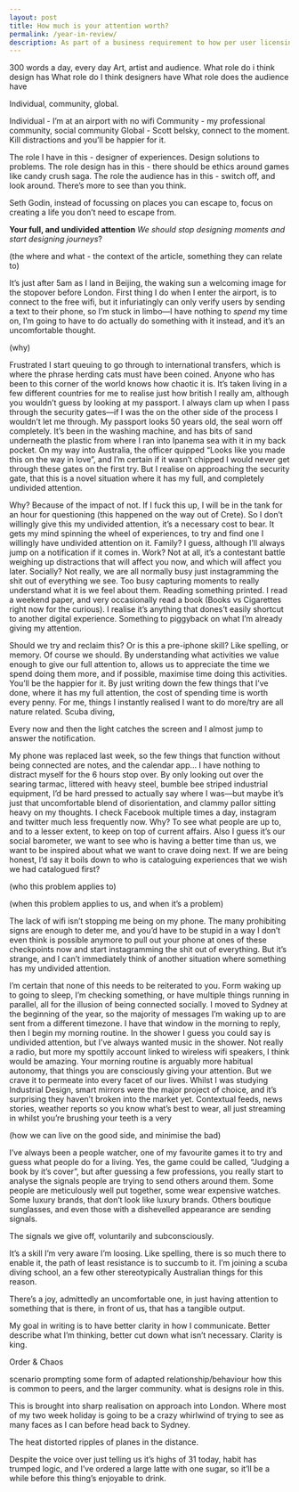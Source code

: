 ```yaml
---
layout: post
title: How much is your attention worth?
permalink: /year-in-review/
description: As part of a business requirement to how per user licensing was handled, I lead the redesign of Smart Sparrow’s core product flows to make cohort management, and understanding how it affected their license, a streamlined process.
---
```


300 words a day, every day
Art, artist and audience.
What role do i think design has
What role do I think designers have
What role does the audience have

Individual, community, global.

Individual - I’m at an airport with no wifi
Community - my professional community, social community
Global - Scott belsky, connect to the moment. Kill distractions and you’ll be happier for it.

The role I have in this - designer of experiences. Design solutions to problems.
The role design has in this - there should be ethics around games like candy crush saga.
The role the audience has in this - switch off, and look around. There’s more to see than you think.

Seth Godin, instead of focussing on places you can escape to, focus on creating a life you don’t need to escape from.

**Your full, and undivided attention**
*We should stop designing moments and start designing journeys*?

(the where and what - the context of the article, something they can relate to)

It’s just after 5am as I land in Beijing, the waking sun a welcoming image for the stopover before London. First thing I do when I enter the airport, is to connect to the free wifi, but it infuriatingly can only verify users by sending a text to their phone, so I’m stuck in limbo—I have nothing to *spend* my time on, I’m going to have to do actually do something with it instead, and it’s an uncomfortable thought.

(why)

Frustrated I start queuing to go through to international transfers, which is where the phrase herding cats must have been coined. Anyone who has been to this corner of the world knows how chaotic it is. It’s taken living in a few different countries for me to realise just how british I really am, although you wouldn’t guess by looking at my passport. I always clam up when I pass through the security gates—if I was the on the other side of the process I wouldn’t let me through. My passport looks 50 years old, the seal worn off completely. It’s been in the washing machine, and has bits of sand underneath the plastic from where I ran into Ipanema sea with it in my back pocket. On my way into Australia, the officer quipped “Looks like you made this on the way in love”, and I’m certain if it wasn’t chipped I would never get through these gates on the first try. But I realise on approaching the security gate, that this is a novel situation where it has my full, and completely undivided attention.

Why? Because of the impact of not. If I fuck this up, I will be in the tank for an hour for questioning (this happened on the way out of Crete). So I don’t willingly give this my undivided attention, it’s a necessary cost to bear. It gets my mind spinning the wheel of experiences, to try and find one I willingly have undivided attention on it. Family? I guess, although I’ll always jump on a notification if it comes in. Work? Not at all, it’s a contestant battle weighing up distractions that will affect you now, and which will affect you later. Socially? Not really, we are all normally busy just instagramming the shit out of everything we see. Too busy capturing moments to really understand what it is we feel about them. Reading something printed. I read a weekend paper, and very occasionally read a book (Books vs Cigarettes right now for the curious). I realise it’s anything that dones’t easily shortcut to another digital experience. Something to piggyback on what I’m already giving my attention.

Should we try and reclaim this? Or is this a pre-iphone skill? Like spelling, or memory. Of course we should. By understanding what activities we value enough to give our full attention to, allows us to appreciate the time we spend doing them more, and if possible, maximise time doing this activities. You’ll be the happier for it. By just writing down the few things that I’ve done, where it has my full attention, the cost of spending time is worth every penny. For me, things I instantly realised I want to do more/try are all nature related. Scuba diving,

Every now and then the light catches the screen and I almost jump to answer the notification.

My phone was replaced last week, so the few things that function without being connected are notes, and the calendar app… I have nothing to distract myself for the 6 hours stop over. By only looking out over the searing tarmac, littered with heavy steel, bumble bee striped industrial equipment, I’d be hard pressed to actually say where I was—but maybe it’s just that uncomfortable blend of disorientation, and clammy pallor sitting heavy on my thoughts. I check Facebook multiple times a day, instagram and twitter much less frequently now. Why? To see what people are up to, and to a lesser extent, to keep on top of current affairs. Also I guess it’s our social barometer, we want to see who is having a better time than us, we want to be inspired about what we want to crave doing next. If we are being honest, I’d say it boils down to who is cataloguing experiences that we wish we had catalogued first?

(who this problem applies to)



(when this problem applies to us, and when it’s a problem)

The lack of wifi isn’t stopping me being on my phone. The many prohibiting signs are enough to deter me, and you’d have to be stupid in a way I don’t even think is possible anymore to pull out your phone at ones of these checkpoints now and start instagramming the shit out of everything. But it’s strange, and I can’t immediately think of another situation where something has my undivided attention.

I’m certain that none of this needs to be reiterated to you. Form waking up to going to sleep, I’m checking something, or have multiple things running in parallel, all for the illusion of being connected socially. I moved to Sydney at the beginning of the year, so the majority of messages I’m waking up to are sent from a different timezone. I have that window in the morning to reply, then I begin my morning routine. In the shower I guess you could say is undivided attention, but I’ve always wanted music in the shower. Not really a radio, but more my spottily account linked to wireless wifi speakers, I think would be amazing. Your morning routine is arguably more habitual autonomy, that things you are consciously giving your attention. But we crave it to permeate into every facet of our lives.  Whilst I was studying Industrial Design, smart mirrors were the major project of choice, and it’s surprising they haven’t broken into the market yet. Contextual feeds, news stories, weather reports so you know what’s best to wear, all just streaming in whilst you’re brushing your teeth is a very

(how we can live on the good side, and minimise the bad)

I’ve always been a people watcher, one of my favourite games it to try and guess what people do for a living. Yes, the game could be called, “Judging a book by it’s cover”, but after guessing a few professions, you really start to analyse the signals people are trying to send others around them. Some people are meticulously well put together, some wear expensive watches. Some luxury brands, that don’t look like luxury brands. Others boutique sunglasses, and even those with a dishevelled appearance are sending signals.

The signals we give off, voluntarily and subconsciously.

It’s a skill I’m very aware I’m loosing. Like spelling, there is so much there to enable it, the path of least resistance is to succumb to it. I’m joining a scuba diving school, an a few other stereotypically Australian things for this reason.

There’s a joy, admittedly an uncomfortable one, in just having attention to something that is there, in front of us, that has a tangible output.


My goal in writing is to have better clarity in how I communicate. Better describe what I’m thinking, better cut down what isn’t necessary. Clarity is king.

Order & Chaos

scenario prompting some form of adapted relationship/behaviour
how this is common to peers, and the larger community.
what is designs role in this.

This is brought into sharp realisation on approach into London. Where most of my two week holiday is going to be a crazy whirlwind of trying to see as many faces as I can before  head back to Sydney.

The heat distorted ripples of planes in the distance.

Despite the voice over just telling us it’s highs of 31 today, habit has trumped logic, and I’ve ordered a large latte with one sugar, so it’ll be a while before this thing’s enjoyable to drink.
